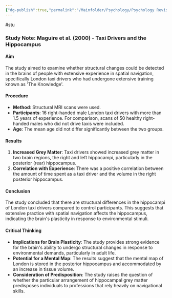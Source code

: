 ```yaml
---
{"dg-publish":true,"permalink":"/Mainfolder/Psychology/Psychology Revision/Study/Maguire et al(2000)/"}
---
```


#stu 
### Study Note: Maguire et al. (2000) - Taxi Drivers and the Hippocampus

#### Aim

The study aimed to examine whether structural changes could be detected in the brains of people with extensive experience in spatial navigation, specifically London taxi drivers who had undergone extensive training known as 'The Knowledge'.

#### Procedure

- **Method**: Structural MRI scans were used.
- **Participants**: 16 right-handed male London taxi drivers with more than 1.5 years of experience. For comparison, scans of 50 healthy right-handed males who did not drive taxis were included.
- **Age**: The mean age did not differ significantly between the two groups.

#### Results

1. **Increased Grey Matter**: Taxi drivers showed increased grey matter in two brain regions, the right and left hippocampi, particularly in the posterior (rear) hippocampus.
2. **Correlation with Experience**: There was a positive correlation between the amount of time spent as a taxi driver and the volume in the right posterior hippocampus.

#### Conclusion

The study concluded that there are structural differences in the hippocampi of London taxi drivers compared to control participants. This suggests that extensive practice with spatial navigation affects the hippocampus, indicating the brain's plasticity in response to environmental stimuli.

#### Critical Thinking

- **Implications for Brain Plasticity**: The study provides strong evidence for the brain's ability to undergo structural changes in response to environmental demands, particularly in adult life.
- **Potential for a Mental Map**: The results suggest that the mental map of London is stored in the posterior hippocampus and accommodated by an increase in tissue volume.
- **Consideration of Predisposition**: The study raises the question of whether the particular arrangement of hippocampal grey matter predisposes individuals to professions that rely heavily on navigational skills.